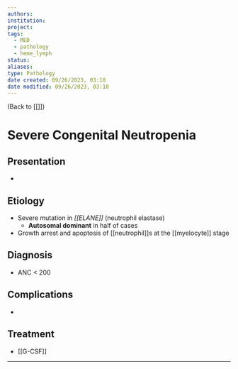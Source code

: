```yaml
---
authors: 
institution: 
project: 
tags:
  - MED
  - pathology
  - heme_lymph
status: 
aliases: 
type: Pathology
date created: 09/26/2023, 03:18
date modified: 09/26/2023, 03:18
---
```


(Back to [[]])

# Severe Congenital Neutropenia

## Presentation
- 
## Etiology
-  Severe mutation in _[[ELANE]]_ (neutrophil elastase)
	- **Autosomal dominant** in half of cases
- Growth arrest and apoptosis of [[neutrophil]]s at the [[myelocyte]] stage
## Diagnosis
- ANC < 200
## Complications
- 
## Treatment
- [[G-CSF]]

---
